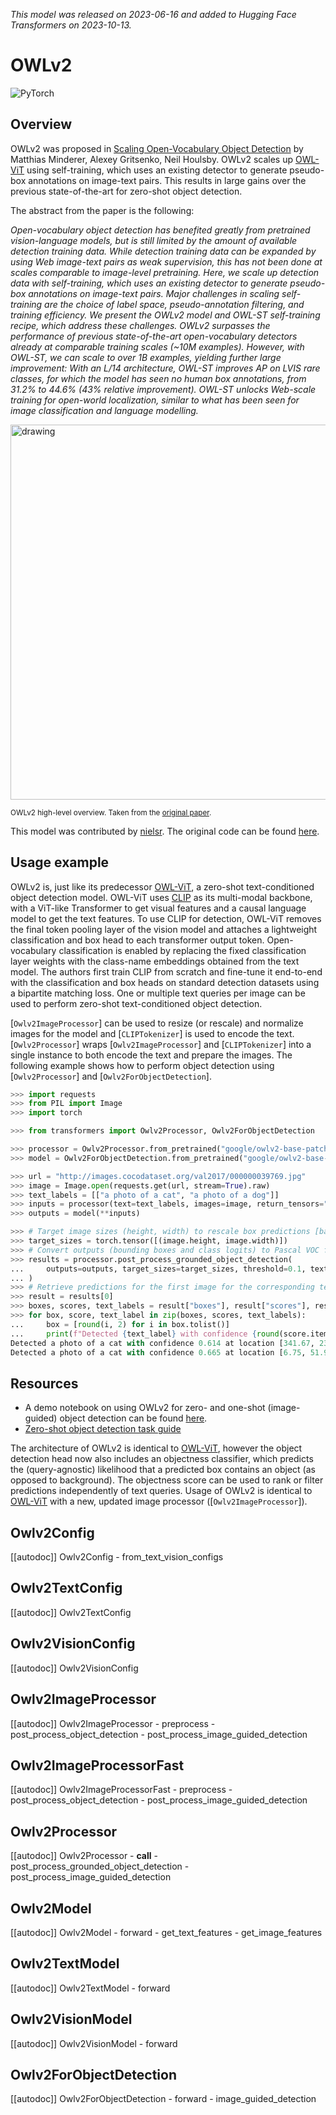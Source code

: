 <!--Copyright 2023 The HuggingFace Team. All rights reserved.

Licensed under the Apache License, Version 2.0 (the "License"); you may not use this file except in compliance with
the License. You may obtain a copy of the License at

http://www.apache.org/licenses/LICENSE-2.0

Unless required by applicable law or agreed to in writing, software distributed under the License is distributed on
an "AS IS" BASIS, WITHOUT WARRANTIES OR CONDITIONS OF ANY KIND, either express or implied. See the License for the
specific language governing permissions and limitations under the License.

⚠️ Note that this file is in Markdown but contain specific syntax for our doc-builder (similar to MDX) that may not be
rendered properly in your Markdown viewer.

-->
*This model was released on 2023-06-16 and added to Hugging Face Transformers on 2023-10-13.*

# OWLv2

<div class="flex flex-wrap space-x-1">
<img alt="PyTorch" src="https://img.shields.io/badge/PyTorch-DE3412?style=flat&logo=pytorch&logoColor=white">
</div>

## Overview

OWLv2 was proposed in [Scaling Open-Vocabulary Object Detection](https://huggingface.co/papers/2306.09683) by Matthias Minderer, Alexey Gritsenko, Neil Houlsby. OWLv2 scales up [OWL-ViT](owlvit) using self-training, which uses an existing detector to generate pseudo-box annotations on image-text pairs. This results in large gains over the previous state-of-the-art for zero-shot object detection.

The abstract from the paper is the following:

*Open-vocabulary object detection has benefited greatly from pretrained vision-language models, but is still limited by the amount of available detection training data. While detection training data can be expanded by using Web image-text pairs as weak supervision, this has not been done at scales comparable to image-level pretraining. Here, we scale up detection data with self-training, which uses an existing detector to generate pseudo-box annotations on image-text pairs. Major challenges in scaling self-training are the choice of label space, pseudo-annotation filtering, and training efficiency. We present the OWLv2 model and OWL-ST self-training recipe, which address these challenges. OWLv2 surpasses the performance of previous state-of-the-art open-vocabulary detectors already at comparable training scales (~10M examples). However, with OWL-ST, we can scale to over 1B examples, yielding further large improvement: With an L/14 architecture, OWL-ST improves AP on LVIS rare classes, for which the model has seen no human box annotations, from 31.2% to 44.6% (43% relative improvement). OWL-ST unlocks Web-scale training for open-world localization, similar to what has been seen for image classification and language modelling.*

<img src="https://huggingface.co/datasets/huggingface/documentation-images/resolve/main/transformers/model_doc/owlv2_overview.png"
alt="drawing" width="600"/>

<small> OWLv2 high-level overview. Taken from the <a href="https://huggingface.co/papers/2306.09683">original paper</a>. </small>

This model was contributed by [nielsr](https://huggingface.co/nielsr).
The original code can be found [here](https://github.com/google-research/scenic/tree/main/scenic/projects/owl_vit).

## Usage example

OWLv2 is, just like its predecessor [OWL-ViT](owlvit), a zero-shot text-conditioned object detection model. OWL-ViT uses [CLIP](clip) as its multi-modal backbone, with a ViT-like Transformer to get visual features and a causal language model to get the text features. To use CLIP for detection, OWL-ViT removes the final token pooling layer of the vision model and attaches a lightweight classification and box head to each transformer output token. Open-vocabulary classification is enabled by replacing the fixed classification layer weights with the class-name embeddings obtained from the text model. The authors first train CLIP from scratch and fine-tune it end-to-end with the classification and box heads on standard detection datasets using a bipartite matching loss. One or multiple text queries per image can be used to perform zero-shot text-conditioned object detection.

[`Owlv2ImageProcessor`] can be used to resize (or rescale) and normalize images for the model and [`CLIPTokenizer`] is used to encode the text. [`Owlv2Processor`] wraps [`Owlv2ImageProcessor`] and [`CLIPTokenizer`] into a single instance to both encode the text and prepare the images. The following example shows how to perform object detection using [`Owlv2Processor`] and [`Owlv2ForObjectDetection`].

```python
>>> import requests
>>> from PIL import Image
>>> import torch

>>> from transformers import Owlv2Processor, Owlv2ForObjectDetection

>>> processor = Owlv2Processor.from_pretrained("google/owlv2-base-patch16-ensemble")
>>> model = Owlv2ForObjectDetection.from_pretrained("google/owlv2-base-patch16-ensemble", torch_dtype=torch.float16, device_map="auto", attn_implementation="sdpa")

>>> url = "http://images.cocodataset.org/val2017/000000039769.jpg"
>>> image = Image.open(requests.get(url, stream=True).raw)
>>> text_labels = [["a photo of a cat", "a photo of a dog"]]
>>> inputs = processor(text=text_labels, images=image, return_tensors="pt")
>>> outputs = model(**inputs)

>>> # Target image sizes (height, width) to rescale box predictions [batch_size, 2]
>>> target_sizes = torch.tensor([(image.height, image.width)])
>>> # Convert outputs (bounding boxes and class logits) to Pascal VOC format (xmin, ymin, xmax, ymax)
>>> results = processor.post_process_grounded_object_detection(
...     outputs=outputs, target_sizes=target_sizes, threshold=0.1, text_labels=text_labels
... )
>>> # Retrieve predictions for the first image for the corresponding text queries
>>> result = results[0]
>>> boxes, scores, text_labels = result["boxes"], result["scores"], result["text_labels"]
>>> for box, score, text_label in zip(boxes, scores, text_labels):
...     box = [round(i, 2) for i in box.tolist()]
...     print(f"Detected {text_label} with confidence {round(score.item(), 3)} at location {box}")
Detected a photo of a cat with confidence 0.614 at location [341.67, 23.39, 642.32, 371.35]
Detected a photo of a cat with confidence 0.665 at location [6.75, 51.96, 326.62, 473.13]
```

## Resources

- A demo notebook on using OWLv2 for zero- and one-shot (image-guided) object detection can be found [here](https://github.com/NielsRogge/Transformers-Tutorials/tree/master/OWLv2).
- [Zero-shot object detection task guide](../tasks/zero_shot_object_detection)

<Tip>

The architecture of OWLv2 is identical to [OWL-ViT](owlvit), however the object detection head now also includes an objectness classifier, which predicts the (query-agnostic) likelihood that a predicted box contains an object (as opposed to background). The objectness score can be used to rank or filter predictions independently of text queries.
Usage of OWLv2 is identical to [OWL-ViT](owlvit) with a new, updated image processor ([`Owlv2ImageProcessor`]).

</Tip>

## Owlv2Config

[[autodoc]] Owlv2Config
    - from_text_vision_configs

## Owlv2TextConfig

[[autodoc]] Owlv2TextConfig

## Owlv2VisionConfig

[[autodoc]] Owlv2VisionConfig

## Owlv2ImageProcessor

[[autodoc]] Owlv2ImageProcessor
    - preprocess
    - post_process_object_detection
    - post_process_image_guided_detection

## Owlv2ImageProcessorFast

[[autodoc]] Owlv2ImageProcessorFast
    - preprocess
    - post_process_object_detection
    - post_process_image_guided_detection

## Owlv2Processor

[[autodoc]] Owlv2Processor
    - __call__
    - post_process_grounded_object_detection
    - post_process_image_guided_detection

## Owlv2Model

[[autodoc]] Owlv2Model
    - forward
    - get_text_features
    - get_image_features

## Owlv2TextModel

[[autodoc]] Owlv2TextModel
    - forward

## Owlv2VisionModel

[[autodoc]] Owlv2VisionModel
    - forward

## Owlv2ForObjectDetection

[[autodoc]] Owlv2ForObjectDetection
    - forward
    - image_guided_detection
